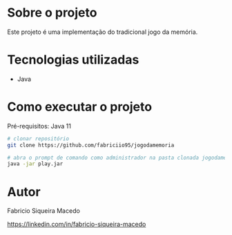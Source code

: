 # Sobre o projeto

Este projeto é uma implementação do tradicional jogo da memória.

# Tecnologias utilizadas
- Java

# Como executar o projeto
Pré-requisitos: Java 11

```bash
# clonar repositório
git clone https://github.com/fabriciio95/jogodamemoria

# abra o prompt de comando como administrador na pasta clonada jogodamemoria e então execute:
java -jar play.jar

```

# Autor

Fabricio Siqueira Macedo

https://linkedin.com/in/fabricio-siqueira-macedo
